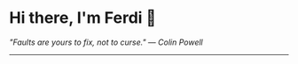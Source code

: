 <h1>Hi there, I'm Ferdi 👋</h1>

<p><em>
  "Faults are yours to fix, not to curse." — Colin Powell
</em></p>

---
